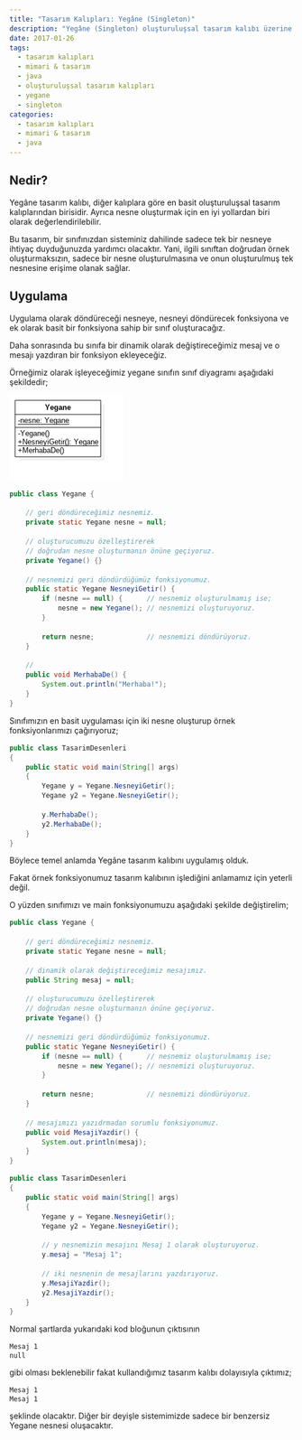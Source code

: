 ```yaml
---
title: "Tasarım Kalıpları: Yegâne (Singleton)"
description: "Yegâne (Singleton) oluşturuluşsal tasarım kalıbı üzerine bir çalışma."
date: 2017-01-26
tags:
  - tasarım kalıpları
  - mimari & tasarım
  - java
  - oluşturuluşsal tasarım kalıpları
  - yegane
  - singleton
categories:
  - tasarım kalıpları
  - mimari & tasarım
  - java
---
```


## Nedir?

Yegâne tasarım kalıbı, diğer kalıplara göre en basit oluşturuluşsal tasarım kalıplarından birisidir.
Ayrıca nesne oluşturmak için en iyi yollardan biri olarak değerlendirilebilir.

Bu tasarım, bir sınıfınızdan sisteminiz dahilinde sadece tek bir nesneye ihtiyaç duyduğunuzda yardımcı olacaktır. Yani, ilgili sınıftan doğrudan örnek oluşturmaksızın, sadece bir nesne oluşturulmasına ve onun oluşturulmuş tek nesnesine erişime olanak sağlar.


## Uygulama

Uygulama olarak döndüreceği nesneye, nesneyi döndürecek fonksiyona ve ek olarak basit bir fonksiyona sahip
 bir sınıf oluşturacağız.

Daha sonrasında bu sınıfa bir dinamik olarak değiştireceğimiz mesaj ve o mesajı yazdıran bir fonksiyon ekleyeceğiz.

Örneğimiz olarak işleyeceğimiz yegane sınıfın sınıf diyagramı aşağıdaki şekildedir;

![Yegane uml sınıf diyagram örneği.](/resimler/yegane.png)

``` java Yegane.java
public class Yegane {

    // geri döndüreceğimiz nesnemiz.
    private static Yegane nesne = null;

    // oluşturucumuzu özelleştirerek 
    // doğrudan nesne oluşturmanın önüne geçiyoruz.
    private Yegane() {}

    // nesnemizi geri döndürdüğümüz fonksiyonumuz.
    public static Yegane NesneyiGetir() {
        if (nesne == null) {      // nesnemiz oluşturulmamış ise;
            nesne = new Yegane(); // nesnemizi oluşturuyoruz.
        }

        return nesne;             // nesnemizi döndürüyoruz.
    }

    //
    public void MerhabaDe() {
        System.out.println("Merhaba!");
    }
}
```

Sınıfımızın en basit uygulaması için iki nesne oluşturup örnek fonksiyonlarımızı çağırıyoruz;

``` java TasarimDesenleri.java
public class TasarimDesenleri
{
    public static void main(String[] args)
    {
        Yegane y = Yegane.NesneyiGetir();
        Yegane y2 = Yegane.NesneyiGetir();

        y.MerhabaDe();
        y2.MerhabaDe();
    }
}
```

Böylece temel anlamda Yegâne tasarım kalıbını uygulamış olduk.

Fakat örnek fonksiyonumuz tasarım kalıbının işlediğini anlamamız için yeterli değil.

O yüzden sınıfımızı ve main fonksiyonumuzu aşağıdaki şekilde değiştirelim;


``` java Yegane.java
public class Yegane {

    // geri döndüreceğimiz nesnemiz.
    private static Yegane nesne = null;

    // dinamik olarak değiştireceğimiz mesajımız.
    public String mesaj = null;

    // oluşturucumuzu özelleştirerek
    // doğrudan nesne oluşturmanın önüne geçiyoruz.
    private Yegane() {}

    // nesnemizi geri döndürdüğümüz fonksiyonumuz.
    public static Yegane NesneyiGetir() {
        if (nesne == null) {      // nesnemiz oluşturulmamış ise;
            nesne = new Yegane(); // nesnemizi oluşturuyoruz.
        }

        return nesne;             // nesnemizi döndürüyoruz.
    }

    // mesajımızı yazıdrmadan sorumlu fonksiyonumuz.
    public void MesajiYazdir() {
        System.out.println(mesaj);
    }
}
```

``` java TasarimDesenleri.java
public class TasarimDesenleri
{
    public static void main(String[] args)
    {
        Yegane y = Yegane.NesneyiGetir();
        Yegane y2 = Yegane.NesneyiGetir();

        // y nesnemizin mesajını Mesaj 1 olarak oluşturuyoruz.
        y.mesaj = "Mesaj 1";

        // iki nesnenin de mesajlarını yazdırıyoruz.
        y.MesajiYazdir();
        y2.MesajiYazdir();
    }
}
```

Normal şartlarda yukarıdaki kod bloğunun çıktısının

```
Mesaj 1
null
```

gibi olması beklenebilir fakat kullandığımız tasarım kalıbı dolayısıyla çıktımız;

```
Mesaj 1
Mesaj 1
```

şeklinde olacaktır. Diğer bir deyişle sistemimizde sadece bir benzersiz Yegane nesnesi oluşacaktır.
